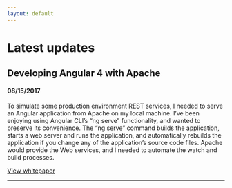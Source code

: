 ```yaml
---
layout: default
---
```


# Latest updates

## Developing Angular 4 with Apache
#### 08/15/2017

To simulate some production environment REST services,
I needed to serve an Angular application from Apache on
my local machine. I’ve been enjoying using Angular CLI’s
“ng serve” functionality, and wanted to preserve its convenience.
The “ng serve” command builds the application, starts a
web server and runs the application, and automatically
rebuilds the application if you change any of the application’s
source code files. Apache would provide the Web services,
and I needed to automate the watch and build processes. 

[View whitepaper](docs/developing-angular4-with-apache)

---
